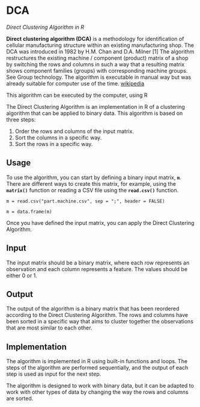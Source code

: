 # DCA  

*Direct Clustering Algorithm in R*  

**Direct clustering algorithm (DCA)** is a methodology for identification of cellular manufacturing structure within an existing manufacturing shop. The DCA was introduced in 1982 by H.M. Chan and D.A. Milner [1] The algorithm restructures the existing machine / component (product) matrix of a shop by switching the rows and columns in such a way that a resulting matrix shows component families (groups) with corresponding machine groups. See Group technology. The algorithm is executable in manual way but was already suitable for computer use of the time. [wikipedia](https://en.wikipedia.org/wiki/Direct_clustering_algorithm)  
  
This algorithm can be executed by the computer, using R


The Direct Clustering Algorithm is an implementation in R of a clustering algorithm that can be applied to binary data. This algorithm is based on three steps:

1. Order the rows and columns of the input matrix.
2. Sort the columns in a specific way.
3. Sort the rows in a specific way.

## **Usage**

To use the algorithm, you can start by defining a binary input matrix, **`m`**. There are different ways to create this matrix, for example, using the **`matrix()`** function or reading a CSV file using the **`read.csv()`** function.

```
m = read.csv("part.machine.csv", sep = ";", header = FALSE)

m = data.frame(m)
```

Once you have defined the input matrix, you can apply the Direct Clustering Algorithm.

## **Input**

The input matrix should be a binary matrix, where each row represents an observation and each column represents a feature. The values should be either 0 or 1.

## **Output**

The output of the algorithm is a binary matrix that has been reordered according to the Direct Clustering Algorithm. The rows and columns have been sorted in a specific way that aims to cluster together the observations that are most similar to each other.

## **Implementation**

The algorithm is implemented in R using built-in functions and loops. The steps of the algorithm are performed sequentially, and the output of each step is used as input for the next step.

The algorithm is designed to work with binary data, but it can be adapted to work with other types of data by changing the way the rows and columns are sorted.